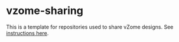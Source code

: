 # vzome-sharing
This is a template for repositories used to share vZome designs.  See [instructions here][sharing].

[sharing]: https://vZome.github.io/vzome/sharing.html

